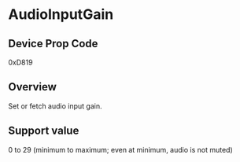# AudioInputGain

## Device Prop Code

0xD819

## Overview

Set or fetch audio input gain.


## Support value

0 to 29 (minimum to maximum; even at minimum, audio is not muted)
